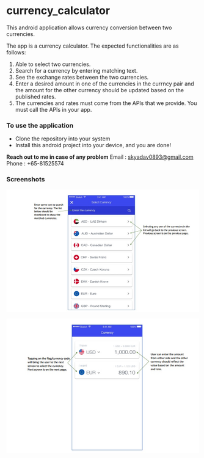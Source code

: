 # currency_calculator
This android application allows currency conversion between two currencies.

The app is a currency calculator. The expected functionalities are as follows:
1. Able to select two currencies.
2. Search for a currency by entering matching text.
3. See the exchange rates between the two currencies.
4. Enter a desired amount in one of the currencies in the currncy pair and the amount for the other currency should be updated based on the published rates.
5. The currencies and rates must come from the APIs that we provide. You must call the APIs in your app.



### To use the application
* Clone the repository into your system
* Install this android project into your device, and you are done!

**Reach out to me in case of any problem**
Email : [skyadav0893@gmail.com](mailto:skyadav0893@gmail.com)
Phone : +65-81525574




### Screenshots

![alt text](https://raw.githubusercontent.com/shailendrakumaryadav1/currency_calculator/master/CurrencyConversion/screenshots/pic_1.jpg)


![alt text](https://raw.githubusercontent.com/shailendrakumaryadav1/currency_calculator/master/CurrencyConversion/screenshots/pic_2.jpg)